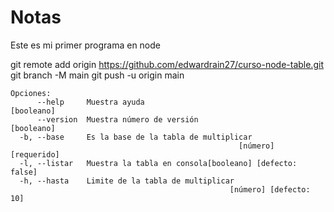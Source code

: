 # Notas

Este es mi primer programa en node



git remote add origin https://github.com/edwardrain27/curso-node-table.git
git branch -M main
git push -u origin main

```
Opciones:
      --help     Muestra ayuda                               [booleano]
      --version  Muestra número de versión                   [booleano]
  -b, --base     Es la base de la tabla de multiplicar
                                                   [número] [requerido]
  -l, --listar   Muestra la tabla en consola[booleano] [defecto: false]
  -h, --hasta    Limite de la tabla de multiplicar
                                                 [número] [defecto: 10]



```